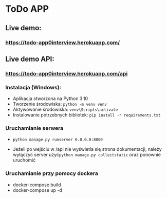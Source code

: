 # ToDo APP

## Live demo:
### https://todo-app0interview.herokuapp.com/

## Live demo API:
### https://todo-app0interview.herokuapp.com/api

### Instalacja (Windows):
- Aplikacja stworzona na Python 3.10
- Tworzenie środowiska: `python -m venv venv`
- Aktywowanie środowiska: `venv\Scripts\activate`
- Instalowanie potrzebnych bibliotek: `pip install -r requirements.txt`

### Uruchamianie serwera
- `python manage.py runserver 0.0.0.0:8000`

- Jeżeli po wejściu w /api nie wyświetla się strona dokumentacji, należy wyłączyć server użyć`python manage.py collectstatic` oraz ponownie uruchomić

### Uruchamianie przy pomocy dockera
- docker-compose build
- docker-compose up -d